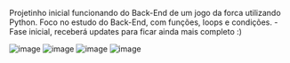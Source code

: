 Projetinho inicial funcionando do Back-End de um jogo da forca utilizando Python. Foco no estudo do Back-End, com funções, loops e condições.
-Fase inicial, receberá updates para ficar ainda mais completo :)

![image](https://github.com/VitorDarilho/ForcaPython/assets/117047872/f54089b7-f213-4f67-9cad-543fe9643b93)
![image](https://github.com/VitorDarilho/ForcaPython/assets/117047872/9828fe39-4c88-4060-b66b-8b882b092d3b)
![image](https://github.com/VitorDarilho/ForcaPython/assets/117047872/605af5fc-6043-4470-b334-cb733da5dd63)
![image](https://github.com/VitorDarilho/ForcaPython/assets/117047872/8d931e6a-779d-46e2-a710-4ff2fa8e8245)





